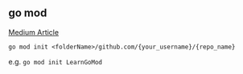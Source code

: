 ## go mod

[Medium Article](https://medium.com/mindorks/create-projects-independent-of-gopath-using-go-modules-802260cdfb51#:~:text=It%20is%20used%20by%20the,contains%20source%20code%20and%20binaries.&text=With%20the%20latest%20release%20of,improves%20package%20management%20a%20lot)
 
```go mod init <folderName>/github.com/{your_username}/{repo_name}```

e.g. 
```go mod init LearnGoMod```